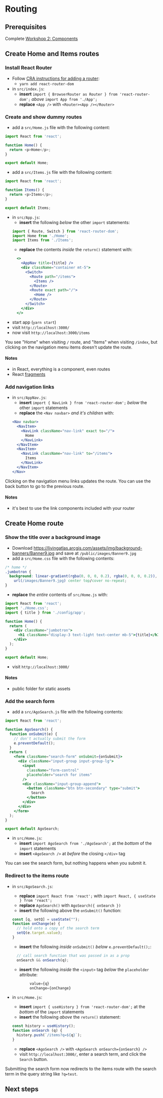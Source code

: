 # Routing

## Prerequisites

Complete [Workshop 2: Components](.2-components.md)

## Create Home and Items routes

### Install React Router
- Follow [CRA instructions for adding a router](https://create-react-app.dev/docs/adding-a-router/):
  - `yarn add react-router-dom`
- in `src/index.js`:
  - **insert** `import { BrowserRouter as Router } from 'react-router-dom';` _above_ `import App from './App';`
  - **replace** `<App />` with `<Router><App /></Router>`

### Create and show dummy routes
- add a `src/Home.js` file with the following content:
```js
import React from 'react';

function Home() {
  return <p>Home</p>;
}

export default Home;
```
- add a `src/Items.js` file with the following content:
```js
import React from 'react';

function Items() {
  return <p>Items</p>;
}

export default Items;
```
- in `src/App.js`:
  - **insert** the following _below_ the other `import` statements:
  ```js
  import { Route, Switch } from 'react-router-dom';
  import Home from './Home';
  import Items from './Items';
  ```
  - **replace** the contents _inside_ the `return()` statement with: 
  ```jsx
    <>
      <AppNav title={title} />
      <div className="container mt-5">
        <Switch>
          <Route path="/items">
            <Items />
          </Route>
          <Route exact path="/">
            <Home />
          </Route>
        </Switch>
      </div>
    </>
  ```
- start app (`yarn start`)
- visit `http://localhost:3000/`
- now visit `http://localhost:3000/items`

You see "Home" when visiting `/` route, and "Items" when visiting `/index`, but clicking on the navigation menu items doesn't update the route.

#### Notes
- in React, everything is a component, even routes
- React [fragments](https://reactjs.org/docs/fragments.html)

### Add navigation links
- in `src/AppNav.js`:
  - **insert** `import { NavLink } from 'react-router-dom';` _below_ the other `import` statements
  - **replace** the `<Nav navbar>` _and it's children_ with:
  ```jsx
  <Nav navbar>
    <NavItem>
      <NavLink className="nav-link" exact to="/">
        Home
      </NavLink>
    </NavItem>
    <NavItem>
      <NavLink className="nav-link" to="/items">
        Items
      </NavLink>
    </NavItem>
  </Nav>
  ```

Clicking on the navigation menu links updates the route. You can use the back button to go to the previous route.

#### Notes
- it's best to use the link components included with your router

## Create Home route

### Show the title over a background image

- Download https://livingatlas.arcgis.com/assets/img/background-banners/Banner9.jpg and save at `/public/images/Banner9.jpg`
- add a `src/Home.css` file with the following contents:

```css
/* home */
.jumbotron {
  background: linear-gradient(rgba(0, 0, 0, 0.2), rgba(0, 0, 0, 0.2)),
    url(/images/Banner9.jpg) center top/cover no-repeat;
}
```

- **replace** the _entire_ contents of  `src/Home.js` with:

```jsx
import React from 'react';
import './Home.css';
import { title } from './config/app';

function Home() {
  return (
    <div className="jumbotron">
      <h1 className="display-3 text-light text-center mb-5">{title}</h1>
    </div>
  );
}

export default Home;
```

- visit `http://localhost:3000/`

#### Notes
- public folder for static assets

### Add the search form

- add a `src/AgoSearch.js` file with the following contents:

```jsx
import React from 'react';

function AgoSearch() {
  function onSubmit(e) {
    // don't actually submit the form
    e.preventDefault();
  }
  return (
    <form className="search-form" onSubmit={onSubmit}>
      <div className="input-group input-group-lg">
        <input
          className="form-control"
          placeholder="search for items"
        />
        <div className="input-group-append">
          <button className="btn btn-secondary" type="submit">
            Search
          </button>
        </div>
      </div>
    </form>
  );
}

export default AgoSearch;
```

- in `src/Home.js`:
  - **insert** `import AgoSearch from './AgoSearch';` at the _bottom_ of the `import` statements
  - **insert** `<AgoSearch />` at _before_ the closing `</div>` tag

You can see the search form, but nothing happens when you submit it.

### Redirect to the items route

- in `src/AgoSearch.js`:
  - **replace** `import React from 'react';` with `import React, { useState } from 'react';`
  - **replace** `AgoSearch()` with `AgoSearch({ onSearch })`
  - **insert** the following above the `onSubmit()` function:
  ```jsx
  const [q, setQ] = useState("");
  function onChange(e) {
    // hold onto a copy of the search term
    setQ(e.target.value);
  }
  ```
  - **insert** the following _inside_ `onSubmit()` _below_ `e.preventDefault();`:
  ```jsx
    // call search function that was passed in as a prop
    onSearch && onSearch(q);
  ```
  - **insert** the following _inside_ the `<input>` tag _below_ the `placeholder` attribute:
  ```jsx
          value={q}
          onChange={onChange}
  ```

- in `src/Home.js`:
  - **insert** `import { useHistory } from 'react-router-dom';` at the _bottom_ of the `import` statements
  - **insert** the following _above_ the `return()` statement:
  ```jsx
  const history = useHistory();
  function onSearch (q) {
    history.push(`/items?q=${q}`);
  }
  ```
  - **replace** `<AgoSearch />` with `<AgoSearch onSearch={onSearch} />`
  - visit `http://localhost:3000/`, enter a search term, and click the `Search` button.

Submitting the search form now redirects to the items route with the search term in the query string like `?q=test`.

## Next steps
